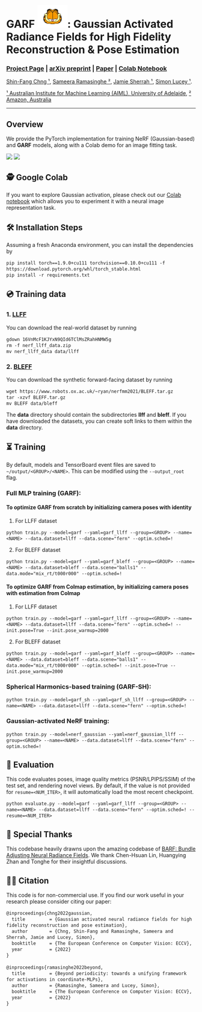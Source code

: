 # GARF <img src="misc/garfield.png" width="80" height="60">: Gaussian Activated Radiance Fields for High Fidelity Reconstruction \& Pose Estimation

### [Project Page](https://sfchng.github.io/garf/) | [arXiv preprint](https://arxiv.org/abs/2204.05735) | [Paper](https://www.ecva.net/papers/eccv_2022/papers_ECCV/papers/136930259.pdf) | [Colab Notebook](https://colab.research.google.com/drive/1OFOXP02KeG7ovVaCnRg80fMvV8ZyOKY-?usp=share_link)

[Shin-Fang Chng ¹](https://sfchng.github.io), 
[Sameera Ramasinghe ²](https://lk.linkedin.com/in/sameeraramasinghe?original_referer=https%3A%2F%2Fwww.google.com%2F), 
[Jamie Sherrah  ¹](https://au.linkedin.com/in/jsherrah?original_referer=https%3A%2F%2Fwww.google.com%2F), 
[Simon Lucey    ¹](https://www.ri.cmu.edu/ri-people/simon-lucey/).

[¹  Australian Institute for Machine Learning (AIML), University of Adelaide](https://www.adelaide.edu.au/aiml/), 
[²  Amazon, Australia]() 

--------------------------------------
## Overview 
We provide the PyTorch implementation for training NeRF (Gaussian-based) and **GARF** models, along with a Colab demo for an image fitting task.
<p >
  <img src="misc/example_llff.gif"  width="200" />
  <img src="misc/example_bleff.gif"  width="200" />
</p>


## 🕵️ Google Colab ##
If you want to explore Gaussian activation, please check out our [Colab notebook](https://colab.research.google.com/drive/1OFOXP02KeG7ovVaCnRg80fMvV8ZyOKY-?usp=share_link) which allows you to experiment it with a neural image representation task.



## 🛠️ Installation Steps
Assuming a fresh Anaconda environment, you can install the dependencies by
```shell
pip install torch==1.9.0+cu111 torchvision==0.10.0+cu111 -f https://download.pytorch.org/whl/torch_stable.html
pip install -r requirements.txt
```


## 💿 Training data
### 1. [**LLFF**](https://drive.google.com/drive/folders/128yBriW1IG_3NJ5Rp7APSTZsJqdJdfc1)
You can download the real-world dataset by running 
```shell
gdown 16VnMcF1KJYxN9QId6TClMsZRahHNMW5g
rm -f nerf_llff_data.zip
mv nerf_llff_data data/llff
```

### 2. [**BLEFF**](https://github.com/ActiveVisionLab/nerfmm#Get-Data)
You can download the synthetic forward-facing dataset by running 
```shell
wget https://www.robots.ox.ac.uk/~ryan/nerfmm2021/BLEFF.tar.gz
tar -xzvf BLEFF.tar.gz
mv BLEFF data/bleff
```
The **data** directory should contain the subdirectories **llff** and **bleff**. If you have downloaded the datasets, you can create soft links to them within the **data** directory.



## ⏳ Training 

By default, models and TensorBoard event files are saved to `~/output/<GROUP>/<NAME>`. This can be modified using the `--output_root` flag.

### **Full MLP training (GARF)**:
#### To optimize GARF from scratch by initializing **camera poses with identity**
1. For LLFF dataset
```
python train.py --model=garf --yaml=garf_llff --group=<GROUP> --name=<NAME> --data.dataset=llff --data.scene="fern" --optim.sched=!
```
2. For BLEFF dataset
```
python train.py --model=garf --yaml=garf_bleff --group=<GROUP> --name=<NAME> --data.dataset=bleff --data.scene="balls1" --data.mode="mix_rt/t000r000" --optim.sched=!
```


#### To optimize GARF from Colmap estimation, by initializing **camera poses with estimation from Colmap**
1. For LLFF dataset
```
python train.py --model=garf --yaml=garf_llff --group=<GROUP> --name=<NAME> --data.dataset=llff --data.scene="fern" --optim.sched=! --init.pose=True --init.pose_warmup=2000
```
2. For BLEFF dataset
```
python train.py --model=garf --yaml=garf_bleff --group=<GROUP> --name=<NAME> --data.dataset=bleff --data.scene="balls1" --data.mode="mix_rt/t000r000" --optim.sched=! --init.pose=True --init.pose_warmup=2000
```


### **Spherical Harmonics-based training (GARF-SH)**:

```
python train.py --model=garf_sh --yaml=garf_sh_llff --group=<GROUP> --name=<NAME> --data.dataset=llff --data.scene="fern" --optim.sched=!
```

### **Gaussian-activated NeRF training**:
```
python train.py --model=nerf_gaussian --yaml=nerf_gaussian_llff --group=<GROUP> --name=<NAME> --data.dataset=llff --data.scene="fern" --optim.sched=!
```

## 🔎 Evaluation 

This code evaluates poses, image quality metrics (PSNR/LPIPS/SSIM) of the test set, and rendering novel views. By default, if the value is not provided for ``resume=<NUM_ITER>``, it will automatically load the most recent checkpoint.

```
python evaluate.py --model=garf --yaml=garf_llff --group=<GROUP> --name=<NAME> --data.dataset=llff --data.scene="fern" --optim.sched=! --resume=<NUM_ITER>
```


## 🙇 Special Thanks

This codebase heavily drawns upon the amazing codebase of [BARF: Bundle Adjusting Neural Radiance Fields](https://github.com/chenhsuanlin/bundle-adjusting-NeRF). We thank Chen-Hsuan Lin, Huangying Zhan and Tonghe for their insightful discussions. 


## 👩‍💻 Citation
This code is for non-commercial use.
If you find our work useful in your research please consider citing our paper:
```
@inproceedings{chng2022gaussian,
  title         = {Gaussian activated neural radiance fields for high fidelity reconstruction and pose estimation},
  author        = {Chng, Shin-Fang and Ramasinghe, Sameera and Sherrah, Jamie and Lucey, Simon},
  booktitle     = {The European Conference on Computer Vision: ECCV},
  year          = {2022}
}

@inproceedings{ramasinghe2022beyond,
  title         = {Beyond periodicity: towards a unifying framework for activations in coordinate-MLPs},
  author        = {Ramasinghe, Sameera and Lucey, Simon},
  booktitle     = {The European Conference on Computer Vision: ECCV},
  year          = {2022}
}

```

